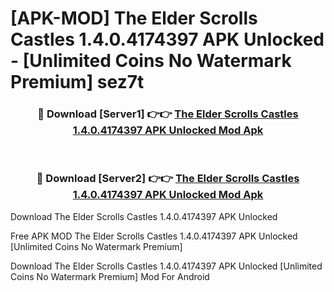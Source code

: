 # [APK-MOD] The Elder Scrolls  Castles 1.4.0.4174397 APK Unlocked - [Unlimited Coins No Watermark Premium] sez7t



<div align="center">
<h3>🔴 Download [Server1] 👉👉 <a href="https://momento.my/?title=The_Elder_Scrolls__Castles_1.4.0.4174397_APK_Unlocked">The Elder Scrolls  Castles 1.4.0.4174397 APK Unlocked Mod Apk</a></h3><br>

<h3>🔴 Download [Server2] 👉👉 <a href="https://momento.my/?title=The_Elder_Scrolls__Castles_1.4.0.4174397_APK_Unlocked">The Elder Scrolls  Castles 1.4.0.4174397 APK Unlocked Mod Apk</a></h3>
</div>



Download The Elder Scrolls  Castles 1.4.0.4174397 APK Unlocked 

Free APK MOD The Elder Scrolls  Castles 1.4.0.4174397 APK Unlocked [Unlimited Coins No Watermark Premium]

Download The Elder Scrolls  Castles 1.4.0.4174397 APK Unlocked [Unlimited Coins No Watermark Premium] Mod For Android
